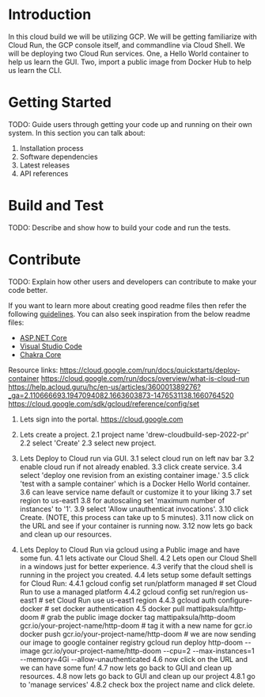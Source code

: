# Introduction 
In this cloud build we will be utilizing GCP. We will be getting familiarize with Cloud Run, the GCP console itself, and commandline via Cloud Shell.
We will be deploying two Cloud Run services. One, a Hello World container to help us learn the GUI. Two, import a public image from Docker Hub to help us learn the CLI.

# Getting Started
TODO: Guide users through getting your code up and running on their own system. In this section you can talk about:
1.	Installation process
2.	Software dependencies
3.	Latest releases
4.	API references

# Build and Test
TODO: Describe and show how to build your code and run the tests. 

# Contribute
TODO: Explain how other users and developers can contribute to make your code better. 

If you want to learn more about creating good readme files then refer the following [guidelines](https://docs.microsoft.com/en-us/azure/devops/repos/git/create-a-readme?view=azure-devops). You can also seek inspiration from the below readme files:
- [ASP.NET Core](https://github.com/aspnet/Home)
- [Visual Studio Code](https://github.com/Microsoft/vscode)
- [Chakra Core](https://github.com/Microsoft/ChakraCore)



Resource links:
https://cloud.google.com/run/docs/quickstarts/deploy-container
https://cloud.google.com/run/docs/overview/what-is-cloud-run
https://help.acloud.guru/hc/en-us/articles/360001389276?_ga=2.110666693.1947094082.1663603873-1476531138.1660764520
https://cloud.google.com/sdk/gcloud/reference/config/set




1. Lets sign into the portal. https://cloud.google.com

2. Lets create a project.
2.1 project name 'drew-cloudbuild-sep-2022-pr'
2.2 select 'Create'
2.3 select new project. 

3. Lets Deploy to Cloud run via GUI.
3.1 select cloud run on left nav bar
3.2 enable cloud run if not already enabled.
3.3 click create service.
3.4 select 'deploy one revision from an existing container image.'
3.5 click 'test with a sample container' which is a Docker Hello World container.
3.6 can leave service name default or customize it to your liking
3.7 set region to us-east1
3.8 for autoscaling set 'maximum number of instances' to '1'.
3.9 select 'Allow unauthenticat invocations'.
3.10 click Create. (NOTE, this process can take up to 5 minutes).
3.11 now click on the URL and see if your container is running now. 
3.12 now lets go back and clean up our resources. 

4. Lets Deploy to Cloud Run via gcloud using a Public image and have some fun.
4.1 lets activate our Cloud Shell. 
4.2 Lets open our Cloud Shell in a windows just for better experience.
4.3 verify that the cloud shell is running in the project you created. 
4.4 lets setup some default settings for Cloud Run:
4.4.1 gcloud config set run/platform managed # set Cloud Run to use a managed platform
4.4.2 gcloud config set run/region us-east1 # set Cloud Run use us-east1 region
4.4.3 gcloud auth configure-docker # set docker authentication
4.5 docker pull mattipaksula/http-doom # grab the public image
docker tag mattipaksula/http-doom gcr.io/your-project-name/http-doom # tag it with a new name for gcr.io
docker push gcr.io/your-project-name/http-doom # we are now sending our image to google container registry
gcloud run deploy http-doom --image gcr.io/your-project-name/http-doom --cpu=2 --max-instances=1 --memory=4Gi --allow-unauthenticated
4.6 now click on the URL and we can have some fun!
4.7 now lets go back to GUI and clean up resources.
4.8 now lets go back to GUI and clean up our project
4.8.1 go to 'manage services' 
4.8.2 check box the project name and click delete.
